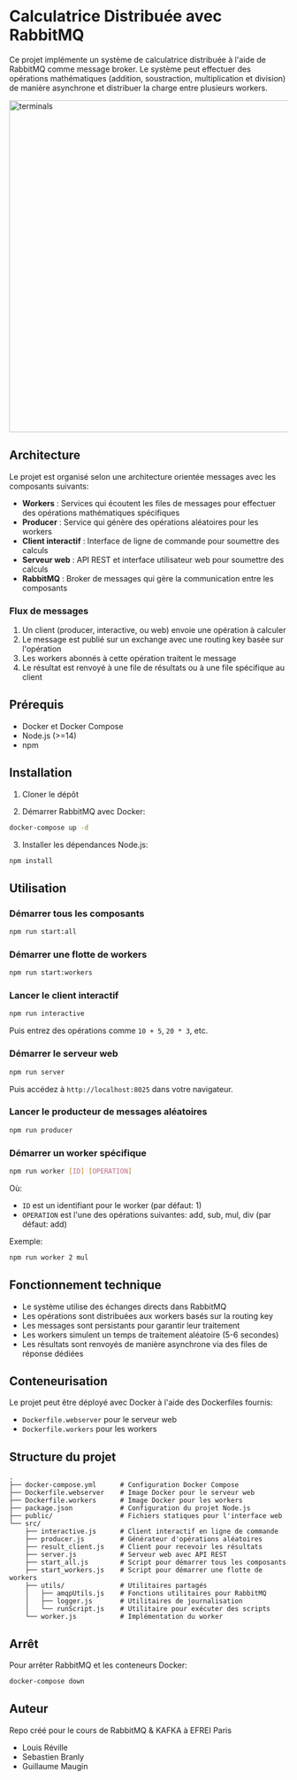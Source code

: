 # Calculatrice Distribuée avec RabbitMQ

Ce projet implémente un système de calculatrice distribuée à l'aide de RabbitMQ comme message broker. Le système peut effectuer des opérations mathématiques (addition, soustraction, multiplication et division) de manière asynchrone et distribuer la charge entre plusieurs workers.

<img src="https://github.com/Hydevs-Corp/RabbitMQ-Distributed-Calculator/blob/main/assets/demo.gif?raw=true" width="600" alt="terminals">

## Architecture

Le projet est organisé selon une architecture orientée messages avec les composants suivants:

-   **Workers** : Services qui écoutent les files de messages pour effectuer des opérations mathématiques spécifiques
-   **Producer** : Service qui génère des opérations aléatoires pour les workers
-   **Client interactif** : Interface de ligne de commande pour soumettre des calculs
-   **Serveur web** : API REST et interface utilisateur web pour soumettre des calculs
-   **RabbitMQ** : Broker de messages qui gère la communication entre les composants

### Flux de messages

1. Un client (producer, interactive, ou web) envoie une opération à calculer
2. Le message est publié sur un exchange avec une routing key basée sur l'opération
3. Les workers abonnés à cette opération traitent le message
4. Le résultat est renvoyé à une file de résultats ou à une file spécifique au client

## Prérequis

-   Docker et Docker Compose
-   Node.js (>=14)
-   npm

## Installation

1. Cloner le dépôt

2. Démarrer RabbitMQ avec Docker:

```sh
docker-compose up -d
```

3. Installer les dépendances Node.js:

```sh
npm install
```

## Utilisation

### Démarrer tous les composants

```sh
npm run start:all
```

### Démarrer une flotte de workers

```sh
npm run start:workers
```

### Lancer le client interactif

```sh
npm run interactive
```

Puis entrez des opérations comme `10 + 5`, `20 * 3`, etc.

### Démarrer le serveur web

```sh
npm run server
```

Puis accédez à `http://localhost:8025` dans votre navigateur.

### Lancer le producteur de messages aléatoires

```sh
npm run producer
```

### Démarrer un worker spécifique

```sh
npm run worker [ID] [OPERATION]
```

Où:

-   `ID` est un identifiant pour le worker (par défaut: 1)
-   `OPERATION` est l'une des opérations suivantes: add, sub, mul, div (par défaut: add)

Exemple:

```sh
npm run worker 2 mul
```

## Fonctionnement technique

-   Le système utilise des échanges directs dans RabbitMQ
-   Les opérations sont distribuées aux workers basés sur la routing key
-   Les messages sont persistants pour garantir leur traitement
-   Les workers simulent un temps de traitement aléatoire (5-6 secondes)
-   Les résultats sont renvoyés de manière asynchrone via des files de réponse dédiées

## Conteneurisation

Le projet peut être déployé avec Docker à l'aide des Dockerfiles fournis:

-   `Dockerfile.webserver` pour le serveur web
-   `Dockerfile.workers` pour les workers

## Structure du projet

```
.
├── docker-compose.yml      # Configuration Docker Compose
├── Dockerfile.webserver    # Image Docker pour le serveur web
├── Dockerfile.workers      # Image Docker pour les workers
├── package.json            # Configuration du projet Node.js
├── public/                 # Fichiers statiques pour l'interface web
└── src/
    ├── interactive.js      # Client interactif en ligne de commande
    ├── producer.js         # Générateur d'opérations aléatoires
    ├── result_client.js    # Client pour recevoir les résultats
    ├── server.js           # Serveur web avec API REST
    ├── start_all.js        # Script pour démarrer tous les composants
    ├── start_workers.js    # Script pour démarrer une flotte de workers
    ├── utils/              # Utilitaires partagés
    │   ├── amqpUtils.js    # Fonctions utilitaires pour RabbitMQ
    │   ├── logger.js       # Utilitaires de journalisation
    │   └── runScript.js    # Utilitaire pour exécuter des scripts
    └── worker.js           # Implémentation du worker
```

## Arrêt

Pour arrêter RabbitMQ et les conteneurs Docker:

```sh
docker-compose down
```

## Auteur

Repo créé pour le cours de RabbitMQ & KAFKA à EFREI Paris

-   Louis Réville
-   Sebastien Branly
-   Guillaume Maugin
